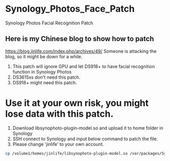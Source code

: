 # Synology_Photos_Face_Patch
Synology Photos Facial Recognition Patch

## Here is my Chinese blog to show how to patch
https://blog.jinlife.com/index.php/archives/49/
Someone is attacking the blog, so it might be down for a while.

1. This patch will ignore GPU and let DS918+ to have facial recognition function in Synology Photos
2. DS3615xs don't need this patch.
3. DS918+ might need this patch.

# Use it at your own risk, you might lose data with this patch.

1. Download libsynophoto-plugin-model.so and upload it to home folder in Synology
2. SSH connect to Synology and input below command to patch the file.
3. Please change 'jinlife' to your own account.
```bash
cp /volume1/homes/jinlife/libsynophoto-plugin-model.so /var/packages/SynologyPhotos/target/usr/lib/ 
```

